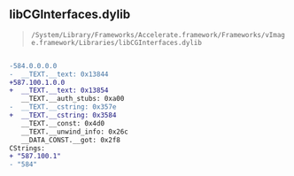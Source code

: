 ## libCGInterfaces.dylib

> `/System/Library/Frameworks/Accelerate.framework/Frameworks/vImage.framework/Libraries/libCGInterfaces.dylib`

```diff

-584.0.0.0.0
-  __TEXT.__text: 0x13844
+587.100.1.0.0
+  __TEXT.__text: 0x13854
   __TEXT.__auth_stubs: 0xa00
-  __TEXT.__cstring: 0x357e
+  __TEXT.__cstring: 0x3584
   __TEXT.__const: 0x4d0
   __TEXT.__unwind_info: 0x26c
   __DATA_CONST.__got: 0x2f8
CStrings:
+ "587.100.1"
- "584"

```
